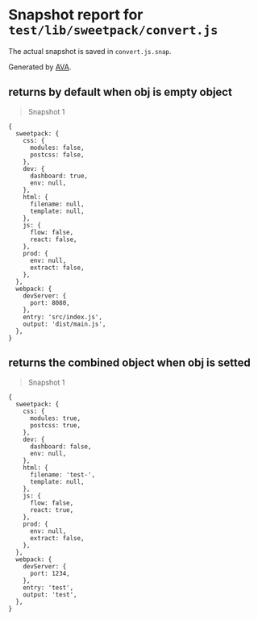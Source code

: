 # Snapshot report for `test/lib/sweetpack/convert.js`

The actual snapshot is saved in `convert.js.snap`.

Generated by [AVA](https://ava.li).

## returns by default when obj is empty object

> Snapshot 1

    {
      sweetpack: {
        css: {
          modules: false,
          postcss: false,
        },
        dev: {
          dashboard: true,
          env: null,
        },
        html: {
          filename: null,
          template: null,
        },
        js: {
          flow: false,
          react: false,
        },
        prod: {
          env: null,
          extract: false,
        },
      },
      webpack: {
        devServer: {
          port: 8080,
        },
        entry: 'src/index.js',
        output: 'dist/main.js',
      },
    }

## returns the combined object when obj is setted

> Snapshot 1

    {
      sweetpack: {
        css: {
          modules: true,
          postcss: true,
        },
        dev: {
          dashboard: false,
          env: null,
        },
        html: {
          filename: 'test-',
          template: null,
        },
        js: {
          flow: false,
          react: true,
        },
        prod: {
          env: null,
          extract: false,
        },
      },
      webpack: {
        devServer: {
          port: 1234,
        },
        entry: 'test',
        output: 'test',
      },
    }
